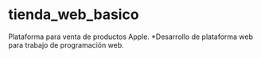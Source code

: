 # tienda_web_basico
Plataforma para venta de productos Apple.
*Desarrollo de plataforma web para trabajo de programación web.
